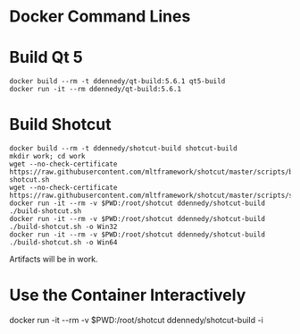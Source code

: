 # Docker Command Lines

# Build Qt 5

    docker build --rm -t ddennedy/qt-build:5.6.1 qt5-build
    docker run -it --rm ddennedy/qt-build:5.6.1

# Build Shotcut

    docker build --rm -t ddennedy/shotcut-build shotcut-build
    mkdir work; cd work
    wget --no-check-certificate https://raw.githubusercontent.com/mltframework/shotcut/master/scripts/build-shotcut.sh
    wget --no-check-certificate https://raw.githubusercontent.com/mltframework/shotcut/master/scripts/shotcut.nsi
    docker run -it --rm -v $PWD:/root/shotcut ddennedy/shotcut-build ./build-shotcut.sh
    docker run -it --rm -v $PWD:/root/shotcut ddennedy/shotcut-build ./build-shotcut.sh -o Win32
    docker run -it --rm -v $PWD:/root/shotcut ddennedy/shotcut-build ./build-shotcut.sh -o Win64
    
Artifacts will be in work.

# Use the Container Interactively

docker run -it --rm -v $PWD:/root/shotcut ddennedy/shotcut-build -i
